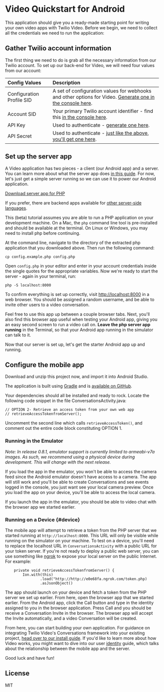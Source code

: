 # Video Quickstart for Android

This application should give you a ready-made starting point for writing your
own video apps with Twilio Video. Before we begin, we need to collect
all the credentials we need to run the application:

## Gather Twilio account information

The first thing we need to do is grab all the necessary information from our
Twilio account. To set up our back-end for Video, we will need four 
values from our account:

Config Values  | Description
:-------------  |:-------------
Configuration Profile SID | A set of configuration values for webhooks and other options for Video. [Generate one in the console here](https://twilio.com/user/account/video/profiles).
Account SID | Your primary Twilio account identifier - find this [in the console here](https://twilio.com/user/account/video).
API Key | Used to authenticate - [generate one here](https://twilio.com/user/account/video/dev-tools/api-keys).
API Secret | Used to authenticate - [just like the above, you'll get one here](https://twilio.com/user/account/video/dev-tools/api-keys).

## Set up the server app

A Video application has two pieces - a client (our Android app) and a server.
You can learn more about what the server app does [in this guide](https://twilio.com/docs/api/video/guide/identity).
For now, let's just get a simple server running so we can use it to power our
Android application.

<a href="https://github.com/twiliodeved/video-quickstart-php/archive/master.zip" 
    class="button button-block call-to-action">
    Download server app for PHP
</a>

If you prefer, there are backend apps available for [other server-side languages](https://twilio.com/docs/api/video/guide/quickstart-js).

This (beta) tutorial assumes you are able to run a PHP application on your development machine. On a Mac, the `php` command line tool is pre-installed and should be available at the terminal. On Linux or Windows, you may need to install php before continuing. 

At the command line, navigate to the directory of the extracted php application that you downloaded above. Then run the following command:

~~~
cp config.example.php config.php
~~~

Open `config.php` in your editor and enter in your account credentials inside the single quotes for the appropriate variables. Now we're ready to start the server - again in your terminal, run:

~~~
php -S localhost:8000
~~~

To confirm everything is set up correctly, visit [http://localhost:8000](http://localhost:8000)
in a web browser. You should be assigned a random username, and be able to invite
other users to a video conversation.

Feel free to use this app up between a couple browser tabs. Next, you'll
also find this browser app useful when testing your Android app, giving you an
easy second screen to run a video call on. **Leave the php server app running** in the Terminal, 
so that your Android app running in the simulator can talk to it.

Now that our server is set up, let's get the starter Android app up and running.

## Configure the mobile app

Download and unzip this project now, and import it into Android Studio.

The application is built using [Gradle](http://gradle.org/getting-started-android/) and is [available on GitHub](https://github.com/twilio/video-quickstart-android).

Your dependencies should all be installed and ready to rock. Locate the following code snippet in the file ConversationsActivity.java:

~~~
// OPTION 2- Retrieve an access token from your own web app
// retrieveAccessTokenfromServer();
~~~

Uncomment the second line which calls `retrieveAccessToken()`, and comment out the entire code block constituting OPTION 1. 

### Running in the Emulator

*Note: In release 0.8.1, emulator support is currently limited to armeabi-v7a images. As such, we recommend using a physical device during development. This will change with the next release.*

If you load the app in the emulator, you won't be able to access the camera
feed since the Android emulator doesn't have access to a camera. The app will
still work and you'll be able to create Conversations and see events logged in the console, you just want see your local camera preview. Once you load the app on your device, you'll be able to access the local camera.

If you launch the app in the emulator, you should be able to video chat with the browser app we started earlier.

### Running on a Device {#device}

The mobile app will attempt to retrieve a token from the PHP server that we started running at `http://localhost:8000`. This URL will only be visible while running on the simulator on your machine. To test on a device, you'll need to replace the localhost URL in `ConversationsActivity` with a public URL for your token server. If you're not ready to deploy a public web server, you can use something like <a href="http://www.ngrok.com">ngrok</a> to expose your local server on the public Internet. For example:

~~~
    private void retrieveAccessTokenfromServer() {
        Ion.with(this)
                .load("http://http://e0e68fa.ngrok.com/token.php)
                .asJsonObject()
~~~

The app should launch on your device and fetch a token from the PHP server we set up earlier. From here, open the browser app that we started earlier. From the Android app, click the Call button and type in the identity assigned to you in the browser application. Press Call and you should be receive a Conversation Invite in the browser. The browser app will accept the Invite automatically, and a video Conversation will be created.

From here, you can start building your own application. For guidance on integrating Twilio Video's Conversations framework into your existing project, [head over to our install guide](https://twilio.com/docs/api/video/sdks). If you'd like to learn more about how Video works, you might want to dive into our user [identity](https://twilio.com/docs/api/video/guide/identity) guide, which talks about the relationship between the mobile app and the server.

Good luck and have fun!

## License

MIT
